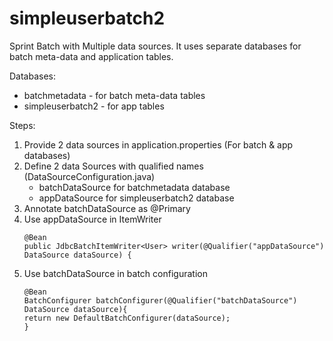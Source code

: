 # simpleuserbatch2

Sprint Batch with Multiple data sources. It uses separate databases for batch meta-data and application tables.

Databases:
- batchmetadata - for batch meta-data tables
- simpleuserbatch2 - for app tables

Steps:

1. Provide 2 data sources in application.properties (For batch & app databases)
2. Define 2 data Sources with qualified names (DataSourceConfiguration.java) 
   - batchDataSource for batchmetadata database 
   - appDataSource for simpleuserbatch2 database
3. Annotate batchDataSource as @Primary
4. Use appDataSource in ItemWriter
   ```
   @Bean
   public JdbcBatchItemWriter<User> writer(@Qualifier("appDataSource") DataSource dataSource) {
   ```
5. Use batchDataSource in batch configuration
   ```
   @Bean
   BatchConfigurer batchConfigurer(@Qualifier("batchDataSource") DataSource dataSource){
   return new DefaultBatchConfigurer(dataSource);
   }
   ```